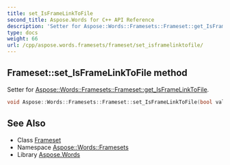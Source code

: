 ```yaml
---
title: set_IsFrameLinkToFile
second_title: Aspose.Words for C++ API Reference
description: 'Setter for Aspose::Words::Framesets::Frameset::get_IsFrameLinkToFile.'
type: docs
weight: 66
url: /cpp/aspose.words.framesets/frameset/set_isframelinktofile/
---
```

## Frameset::set_IsFrameLinkToFile method


Setter for [Aspose::Words::Framesets::Frameset::get_IsFrameLinkToFile](../get_isframelinktofile/).

```cpp
void Aspose::Words::Framesets::Frameset::set_IsFrameLinkToFile(bool value)
```

## See Also

* Class [Frameset](../)
* Namespace [Aspose::Words::Framesets](../../)
* Library [Aspose.Words](../../../)
